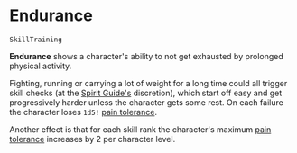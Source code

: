 # Endurance

`SkillTraining`

**Endurance** shows a character's ability to not get exhausted by prolonged physical activity.

Fighting, running or carrying a lot of weight for a long time could all trigger skill checks (at the [Spirit Guide's](world:concepts:spirit_guide) discretion), which start off easy and get progressively harder unless the character gets some rest. On each failure the character loses `1d5!` [pain tolerance](character:fp).

Another effect is that for each skill rank the character's maximum [pain tolerance](character:fp) increases by 2 per character level.